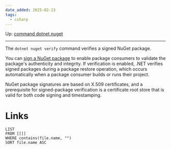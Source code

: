 ```yaml
---
date_added: 2025-02-13
tags:
  - csharp
---
```

Up: [command dotnet nuget](command%20dotnet%20nuget.md)
___
 The `dotnet nuget verify` command verifies a signed NuGet package.
 
 You can [sign a NuGet package](https://learn.microsoft.com/en-us/nuget/create-packages/sign-a-package) to enable package consumers to validate the package's authenticity and integrity. If verification is enabled, .NET verifies signed packages during a package restore operation, which occurs automatically when a package consumer builds or runs their project.

NuGet package signatures are based on X.509 certificates, and a prerequisite for signed-package verification is a certificate root store that is valid for both code signing and timestamping.
# Links
```dataview
LIST
FROM [[]]
WHERE contains(file.name, "")
SORT file.name ASC
```
